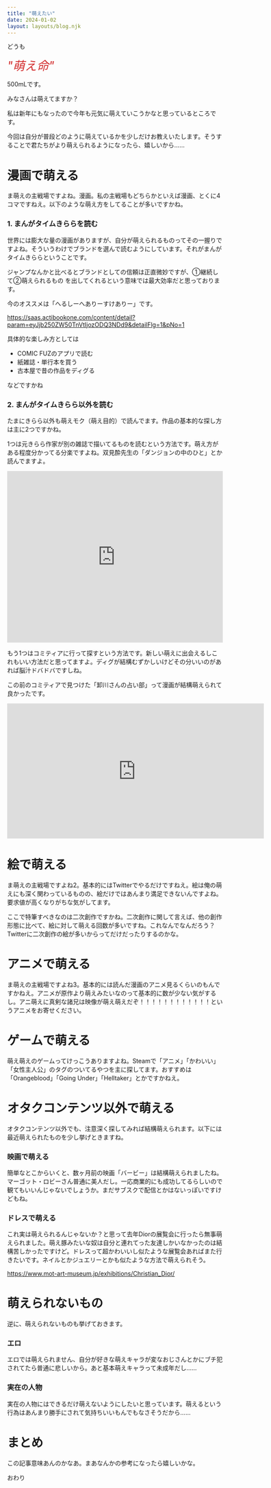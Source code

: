 ```yaml
---
title: "萌えたい"
date: 2024-01-02
layout: layouts/blog.njk
---
```

<p>どうも</p>

<p><span style="font-size: 200%"><span style="color: #d32f2f"><em>"萌え命"</em></span></span></p>

<p>500mLです。</p>

<p>みなさんは萌えてますか？</p>

<p>私は新年にもなったので今年も元気に萌えていこうかなと思っているところです。</p>

<p>今回は自分が普段どのように萌えているかを少しだけお教えいたします。そうすることで君たちがより萌えられるようになったら、嬉しいから……</p>

<h1>漫画で萌える</h1>

<p>ま萌えの主戦場ですよね。漫画。私の主戦場もどちらかといえば漫画、とくに4コマですねえ。以下のような萌え方をしてることが多いですかね。</p>

<h3>1. まんがタイムきららを読む</h3>

<p>世界には膨大な量の漫画がありますが、自分が萌えられるものってその一握りですよね。そういうわけでブランドを選んで読むようにしています。それがまんがタイムきららということです。</p>

<p>ジャンプなんかと比べるとブランドとしての信頼は正直微妙ですが、①継続して②萌えられるもの を出してくれるという意味では最大効率だと思っております。</p>

<p>今のオススメは「へるしーへありーすけありー」です。</p>

<p><a href="https://saas.actibookone.com/content/detail?param=eyJjb250ZW50TnVtIjozODQ3NDd9&detailFlg=1&pNo=1" target="_blank" rel="noopener noreferrer">https://saas.actibookone.com/content/detail?param=eyJjb250ZW50TnVtIjozODQ3NDd9&detailFlg=1&pNo=1</a></p>

<p>具体的な楽しみ方としては</p>

<ul>
<li>COMIC FUZのアプリで読む</li>
<li>紙雑誌・単行本を買う</li>
<li>古本屋で昔の作品をディグる</li>
</ul>


<p>などですかね</p>

<h3>2. まんがタイムきらら以外を読む</h3>

<p>たまにきらら以外も萌えモク（萌え目的）で読んでます。作品の基本的な探し方は主に2つですかね。</p>

<p>1つは元きらら作家が別の雑誌で描いてるものを読むという方法です。萌え方がある程度分かってる分楽ですよね。双見酔先生の「ダンジョンの中のひと」とか読んでますよ。</p>

<p><iframe src="https://comic-action.com/episode/13933686331665056851/embed" width="560" height="400" frameborder="0" scrolling="no" allowfullscreen="allowfullscreen" style="max-width:100%;"></iframe></p>

<p>もう1つはコミティアに行って探すという方法です。新しい萌えに出会えるしこれもいい方法だと思ってますよ。ディグが結構むずかしいけどその分いいのがあれば脳汁ドバドバですしね。</p>

<p>この前のコミティアで見つけた「卸川さんの占い部」って漫画が結構萌えられて良かったです。</p>

<p><iframe width="600" height="315" src="https://embed.pixiv.net/oembed_iframe.php?type=illust&amp;id=114588247" frameborder="0"></iframe></p>

<h1>絵で萌える</h1>

<p>ま萌えの主戦場ですよね2。基本的にはTwitterでやるだけですねえ。絵は俺の萌えにも深く関わっているものの、絵だけではあんまり満足できないんですよね。要求値が高くなりがちな気がしてます。</p>

<p>ここで特筆すべきなのは二次創作ですかね。二次創作に関して言えば、他の創作形態に比べて、絵に対して萌える回数が多いですね。これなんでなんだろう？Twitterに二次創作の絵が多いからってだけだったりするのかな。</p>

<h1>アニメで萌える</h1>

<p>ま萌えの主戦場ですよね3。基本的には読んだ漫画のアニメ見るくらいのもんですかねえ。アニメが原作より萌えみたいなのって基本的に数が少ない気がするし。アニ萌えに真剣な諸兄は映像が萌え萌えだぞ！！！！！！！！！！！！というアニメをお寄せください。</p>

<h1>ゲームで萌える</h1>

<p>萌え萌えのゲームってけっこうありますよね。Steamで「アニメ」「かわいい」「女性主人公」のタグのついてるやつを主に探してます。おすすめは「Orangeblood」「Going Under」「Helltaker」とかですかねえ。</p>

<h1>オタクコンテンツ以外で萌える</h1>

<p>オタクコンテンツ以外でも、注意深く探してみれば結構萌えられます。以下には最近萌えられたものを少し挙げときますね。</p>

<h3>映画で萌える</h3>

<p>簡単なとこからいくと、数ヶ月前の映画「バービー」は結構萌えられましたね。マーゴット・ロビーさん普通に美人だし。一応商業的にも成功してるらしいので観てもいいんじゃないでしょうか。まだサブスクで配信とかはないっぽいですけどもね。</p>

<h3>ドレスで萌える</h3>

<p>これ実は萌えられるんじゃないか？と思って去年Diorの展覧会に行ったら無事萌えられました。萌え豚みたいな奴は自分と連れてった友達しかいなかったのは結構苦しかったですけど。ドレスって超かわいいし似たような展覧会あればまた行きたいです。ネイルとかジュエリーとかも似たような方法で萌えられそう。</p>

<p><a href="https://www.mot-art-museum.jp/exhibitions/Christian_Dior/" target="_blank" rel="noopener noreferrer">https://www.mot-art-museum.jp/exhibitions/Christian_Dior/</a></p>

<h1>萌えられないもの</h1>

<p>逆に、萌えられないものも挙げておきます。</p>

<h3>エロ</h3>

<p>エロでは萌えられません、自分が好きな萌えキャラが変なおじさんとかにブチ犯されてたら普通に悲しいから。あと基本萌えキャラって未成年だし……</p>

<h3>実在の人物</h3>

<p>実在の人物にはできるだけ萌えないようにしたいと思っています。萌えるという行為はあんまり勝手にされて気持ちいいもんでもなさそうだから……</p>

<h1>まとめ</h1>

<p>この記事意味あんのかなあ。まあなんかの参考になったら嬉しいかな。</p>

<p>おわり</p>